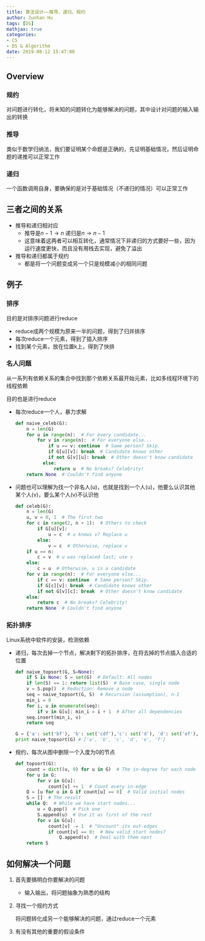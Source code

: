 ```yaml
---
title: 算法设计——推导、递归、规约
author: Junhan Hu
tags: [DS]
mathjax: true
categories:
- CS
- DS & Algorithm
date: 2019-08-12 15:47:00
---
```


## Overview

### 规约

对问题进行转化，将未知的问题转化为能够解决的问题，其中设计对问题的输入输出的转换

### 推导

类似于数学归纳法，我们要证明某个命题是正确的，先证明基础情况，然后证明命题的递推可以正常工作

### 递归

一个函数调用自身，要确保的是对于基础情况（不递归的情况）可以正常工作

<!-- more -->

## 三者之间的关系

* 推导和递归相对应
  * 推导是$n-1\to n$ 递归是$n\to n-1$
  * 这意味着这两者可以相互转化，通常情况下非递归的方式要好一些，因为运行速度更快，而且没有用栈去实现，避免了溢出
* 推导和递归都属于规约
  * 都是将一个问题变成另一个只是规模减小的相同问题

## 例子

### 排序

目的是对排序问题进行reduce

* reduce成两个规模为原来一半的问题，得到了归并排序
* 每次reduce一个元素，得到了插入排序
* 找到某个元素，放在位置k上，得到了快排

### 名人问题

从一系列有依赖关系的集合中找到那个依赖关系最开始元素，比如多线程环境下的线程依赖

目的也是进行reduce

* 每次reduce一个人，暴力求解

  ```python
  def naive_celeb(G):
      n = len(G)
      for u in range(n):  # For every candidate...
          for v in range(n):  # For everyone else...
              if u == v: continue  # Same person? Skip.
              if G[u][v]: break  # Candidate knows other
              if not G[v][u]: break  # Other doesn't know candidate
          	else:
              	return u  # No breaks? Celebrity!
      return None  # Couldn't find anyone
  ```

* 问题也可以理解为找一个非名人(u)，也就是找到一个人(u)，他要么认识其他某个人(v)，要么某个人(v)不认识他

  ```python
  def celeb(G):
      n = len(G)
      u, v = 0, 1  # The first two
      for c in range(2, n + 1):  # Others to check
          if G[u][v]:
              u = c  # u knows v? Replace u
          else:
              v = c  # Otherwise, replace v
      if u == n:
          c = v  # u was replaced last; use v
      else:
          c = u  # Otherwise, u is a candidate
      for v in range(n):  # For everyone else...
          if c == v: continue  # Same person? Skip.
          if G[c][v]: break  # Candidate knows other
          if not G[v][c]: break  # Other doesn't know candidate
      else:
          return c  # No breaks? Celebrity!
      return None  # Couldn't find anyone
  ```

### 拓扑排序

Linux系统中软件的安装，检测依赖

* 递归，每次去掉一个节点，解决剩下的拓扑排序，在将去掉的节点插入合适的位置

  ```python
  def naive_topsort(G, S=None):
      if S is None: S = set(G)  # Default: All nodes
      if len(S) == 1: return list(S)  # Base case, single node
      v = S.pop()  # Reduction: Remove a node
      seq = naive_topsort(G, S)  # Recursion (assumption), n-1
      min_i = 0
      for i, u in enumerate(seq):
          if v in G[u]: min_i = i + 1  # After all dependencies
      seq.insert(min_i, v)
      return seq
  
  G = {'a': set('bf'), 'b': set('cdf'),'c': set('d'), 'd': set('ef'), 'e': set('f'), 'f': set()}
  print naive_topsort(G) # ['a', 'b', 'c', 'd', 'e', 'f']
  ```

* 规约，每次从图中删除一个入度为0的节点

  ```python
  def topsort(G):
      count = dict((u, 0) for u in G)  # The in-degree for each node
      for u in G:
          for v in G[u]:
              count[v] += 1  # Count every in-edge
      Q = [u for u in G if count[u] == 0]  # Valid initial nodes
      S = []  # The result
      while Q:  # While we have start nodes...
          u = Q.pop()  # Pick one
          S.append(u)  # Use it as first of the rest
          for v in G[u]:
              count[v] -= 1  # "Uncount" its out-edges
              if count[v] == 0:  # New valid start nodes?
                  Q.append(v)  # Deal with them next
      return S
  ```

## 如何解决一个问题

1. 首先要搞明白你要解决的问题

   * 输入输出，将问题抽象为熟悉的结构

2. 寻找一个规约方式

   将问题转化成另一个能够解决的问题，通过reduce一个元素

3. 有没有其他的重要的假设条件

